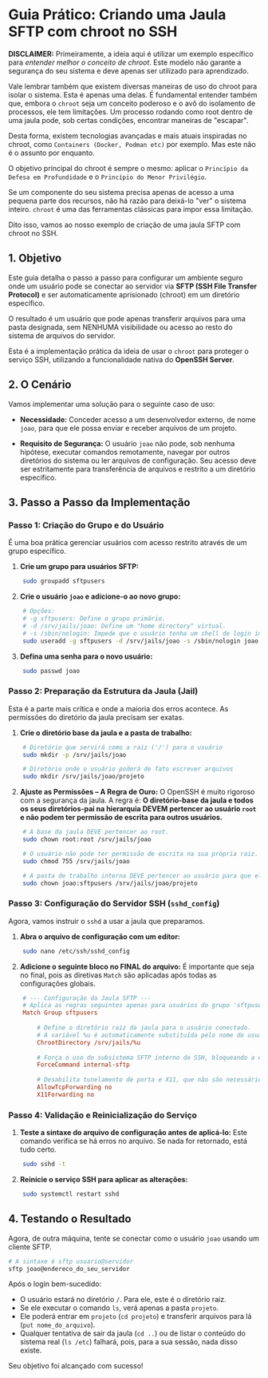 # Guia Prático: Criando uma Jaula SFTP com chroot no SSH

**DISCLAIMER:** Primeiramente, a ideia aqui é utilizar um exemplo específico para *entender melhor o conceito de chroot*. Este modelo não garante a segurança do seu sistema e deve apenas ser utilizado para aprendizado.

Vale lembrar também que existem diversas maneiras de uso do chroot para isolar o sistema. Esta é apenas uma delas. É fundamental entender também que, embora o `chroot` seja um conceito poderoso e o avô do isolamento de processos, ele tem limitações. Um processo rodando como root dentro de uma jaula pode, sob certas condições, encontrar maneiras de "escapar".

Desta forma, existem tecnologias avançadas e mais atuais inspiradas no chroot, como `Containers (Docker, Podman etc)` por exemplo. Mas este não é o assunto por enquanto.

O objetivo principal do chroot é sempre o mesmo: aplicar o `Princípio da Defesa em Profundidade` e o `Princípio do Menor Privilégio`.

Se um componente do seu sistema precisa apenas de acesso a uma pequena parte dos recursos, não há razão para deixá-lo "ver" o sistema inteiro. `chroot` é uma das ferramentas clássicas para impor essa limitação.

Dito isso, vamos ao nosso exemplo de criação de uma jaula SFTP com chroot no SSH.

## 1. Objetivo

Este guia detalha o passo a passo para configurar um ambiente seguro onde um usuário pode se conectar ao servidor via **SFTP (SSH File Transfer Protocol)** e ser automaticamente aprisionado (chroot) em um diretório específico. 

O resultado é um usuário que pode apenas transferir arquivos para uma pasta designada, sem NENHUMA visibilidade ou acesso ao resto do sistema de arquivos do servidor.

Esta é a implementação prática da ideia de usar o `chroot` para proteger o serviço SSH, utilizando a funcionalidade nativa do **OpenSSH Server**. 

## 2. O Cenário

Vamos implementar uma solução para o seguinte caso de uso:

* **Necessidade:** Conceder acesso a um desenvolvedor externo, de nome `joao`, para que ele possa enviar e receber arquivos de um projeto.

* **Requisito de Segurança:** O usuário `joao` não pode, sob nenhuma hipótese, executar comandos remotamente, navegar por outros diretórios do sistema ou ler arquivos de configuração. Seu acesso deve ser estritamente para transferência de arquivos e restrito a um diretório específico.

## 3. Passo a Passo da Implementação

### Passo 1: Criação do Grupo e do Usuário

É uma boa prática gerenciar usuários com acesso restrito através de um grupo específico.

1.  **Crie um grupo para usuários SFTP:**
```bash
    sudo groupadd sftpusers
```

2.  **Crie o usuário `joao` e adicione-o ao novo grupo:**
```bash
    # Opções:
    # -g sftpusers: Define o grupo primário.
    # -d /srv/jails/joao: Define um "home directory" virtual.
    # -s /sbin/nologin: Impede que o usuário tenha um shell de login interativo.
    sudo useradd -g sftpusers -d /srv/jails/joao -s /sbin/nologin joao
```

3.  **Defina uma senha para o novo usuário:**
```bash
    sudo passwd joao
```

### Passo 2: Preparação da Estrutura da Jaula (Jail)

Esta é a parte mais crítica e onde a maioria dos erros acontece. As permissões do diretório da jaula precisam ser exatas.

1.  **Crie o diretório base da jaula e a pasta de trabalho:**
```bash
    # Diretório que servirá como a raiz ('/') para o usuário
    sudo mkdir -p /srv/jails/joao

    # Diretório onde o usuário poderá de fato escrever arquivos
    sudo mkdir /srv/jails/joao/projeto
```

2.  **Ajuste as Permissões – A Regra de Ouro:**
    O OpenSSH é muito rigoroso com a segurança da jaula. A regra é: **O diretório-base da jaula e todos os seus diretórios-pai na hierarquia DEVEM pertencer ao usuário `root` e não podem ter permissão de escrita para outros usuários.**

```bash
    # A base da jaula DEVE pertencer ao root.
    sudo chown root:root /srv/jails/joao

    # O usuário não pode ter permissão de escrita na sua própria raiz. 755 é o ideal.
    sudo chmod 755 /srv/jails/joao

    # A pasta de trabalho interna DEVE pertencer ao usuário para que ele possa escrever nela.
    sudo chown joao:sftpusers /srv/jails/joao/projeto
```

### Passo 3: Configuração do Servidor SSH (`sshd_config`)

Agora, vamos instruir o `sshd` a usar a jaula que preparamos.

1.  **Abra o arquivo de configuração com um editor:**
```bash
    sudo nano /etc/ssh/sshd_config
```

2.  **Adicione o seguinte bloco no FINAL do arquivo:**
    É importante que seja no final, pois as diretivas `Match` são aplicadas após todas as configurações globais.

```ini
    # --- Configuração da Jaula SFTP ---
    # Aplica as regras seguintes apenas para usuários do grupo 'sftpusers'
    Match Group sftpusers
        
        # Define o diretório raiz da jaula para o usuário conectado.
        # A variável %u é automaticamente substituída pelo nome do usuário (ex: 'joao').
        ChrootDirectory /srv/jails/%u
        
        # Força o uso do subsistema SFTP interno do SSH, bloqueando a execução de shell.
        ForceCommand internal-sftp
        
        # Desabilita tunelamento de porta e X11, que não são necessários e aumentam a superfície de ataque.
        AllowTcpForwarding no
        X11Forwarding no
```

### Passo 4: Validação e Reinicialização do Serviço

1.  **Teste a sintaxe do arquivo de configuração antes de aplicá-lo:**
    Este comando verifica se há erros no arquivo. Se nada for retornado, está tudo certo.
```bash
    sudo sshd -t
```

2.  **Reinicie o serviço SSH para aplicar as alterações:**
```bash
    sudo systemctl restart sshd
```

## 4. Testando o Resultado

Agora, de outra máquina, tente se conectar como o usuário `joao` usando um cliente SFTP.

```bash
# A sintaxe é sftp usuario@servidor
sftp joao@endereco_do_seu_servidor
```

Após o login bem-sucedido:
* O usuário estará no diretório `/`. Para ele, este é o diretório raiz.
* Se ele executar o comando `ls`, verá apenas a pasta `projeto`.
* Ele poderá entrar em `projeto` (`cd projeto`) e transferir arquivos para lá (`put nome_do_arquivo`).
* Qualquer tentativa de sair da jaula (`cd ..`) ou de listar o conteúdo do sistema real (`ls /etc`) falhará, pois, para a sua sessão, nada disso existe.

Seu objetivo foi alcançado com sucesso!
